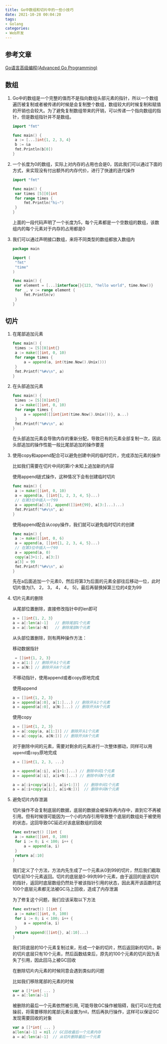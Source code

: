 ```yaml
---
title: Go中数组和切片中的一些小技巧
date: 2021-10-28 00:04:20
tags: 
- Golang
categories:
- Web开发
---
```


## 参考文章
[Go语言高级编程(Advanced Go Programming)](https://books.studygolang.com/advanced-go-programming-book/ch1-basic/ch1-03-array-string-and-slice.html)

## 数组

1. Go中的数组是一个完整的值而不是指向数组头部元素的指针，所以一个数组遍历被复制或者被传递的时候是会复制整个数组，数组较大的时候复制和赋值的开销也会较大。为了避免复制数组带来的开销，可以传递一个指向数组的指针，但是数组指针并不是数组。 

   ```go
   import "fmt"
   
   func main() {
   	a := [...]int{1, 2, 3, 4}
   	b := &a
   	fmt.Println(b[0])
   }
   ```
<!-- more -->
   

2. 一个长度为0的数组，实际上对内存的占用也会是0，因此我们可以通过下面的方式，来实现没有付出额外的内存代价，进行了快速的迭代操作

   ```go
   import "fmt"
   
   func main() {
   	var times [5][0]int
   	for range times {
   		fmt.Println("hi~")
   	}
   }
   ```

   上面的一段代码声明了一个长度为5，每个元素都是一个空数组的数组，该数组内的每个元素对于内存的占用都是0

   

3. 我们可以通过声明接口数组，来将不同类型的数组都放入数组内

   ```go
   package main
   
   import (
   	"fmt"
   	"time"
   )
   
   func main() {
   	var element = [...]interface{}{123, "hello world", time.Now()}
   	for _, v := range element {
   		fmt.Println(v)
   	}
   }
   
   ```

   



## 切片

1. 在尾部追加元素

   ```go
   func main() {
   	times := [5][0]int{}
   	a := make([]int, 0, 10)
   	for range times {
   		a = append(a, int(time.Now().Unix()))
   	}
   	fmt.Printf("%#v\n", a)
   }
   ```

   

2. 在头部追加元素

   ```go
   func main() {
   	times := [5][0]int{}
   	a := make([]int, 0, 10)
   	for range times {
   		a = append([]int{int(time.Now().Unix())}, a...)
   	}
   	fmt.Printf("%#v\n", a)
   }
   ```

   在头部追加元素会导致内存的重新分配，导致已有的元素全部复制一次，因此头部追加的操作性能一般比尾部追加的操作要差

   

3. 使用copy和append配合可以避免创建中间的临时切片，完成添加元素的操作

   比如我们需要在切片中间的第i个未知上追加新的内容

   使用append链式操作，这种情况下会有创建临时切片

   ```go
   func main() {
   	a := make([]int, 0, 10)
   	a = append(a, []int{1, 2, 3, 4, 5}...)
   	// 在第3位中插入一个99
   	a = append(a[:3], append([]int{99}, a[3:]...)...)
   	fmt.Printf("%#v\n", a)
   }
   ```

   使用append配合从copy操作，我们就可以避免临时切片的创建

   ```go
   func main() {
   	a := make([]int, 0, 6)
   	a = append(a, []int{1, 2, 3, 4, 5}...)
   	// 在第3位中插入一个99
   	a = append(a, 0)
   	copy(a[3+1:], a[3:])
   	a[3] = 99
   	fmt.Printf("%#v\n", a)
   }
   ```

   先在a后面追加一个元素0，然后将第3为后面的元素全部往后移动一位，此时切片值为[1， 2， 3， 4， 4， 5]，最后再替换掉第三位的4变为99

   

4. 切片元素的删除

   从尾部位置删除，直接修改指针中的len即可

   ```go
   a = []int{1, 2, 3}
   a = a[:len(a)-1]   // 删除尾部1个元素
   a = a[:len(a)-N]   // 删除尾部N个元素
   ```

   

   从头部位置删除，则有两种操作方法：

   移动数据指针

   ```go
    = []int{1, 2, 3}
   a = a[1:] // 删除开头1个元素
   a = a[N:] // 删除开头N个元素
   ```

   不移动指针，使用append或者copy原地完成

   使用append

   ```go
   a = []int{1, 2, 3}
   a = append(a[:0], a[1:]...) // 删除开头1个元素
   a = append(a[:0], a[N:]...) // 删除开头N个元素
   ```

   使用copy

   ```go
   a = []int{1, 2, 3}
   a = a[:copy(a, a[1:])] // 删除开头1个元素
   a = a[:copy(a, a[N:])] // 删除开头N个元素
   ```

    对于删除中间的元素，需要对剩余的元素进行一次整体挪动，同样可以用`append`或`copy`原地完成 

   ```go
   a = []int{1, 2, 3, ...}
   
   a = append(a[:i], a[i+1:]...) // 删除中间1个元素
   a = append(a[:i], a[i+N:]...) // 删除中间N个元素
   
   a = a[:i+copy(a[i:], a[i+1:])]  // 删除中间1个元素
   a = a[:i+copy(a[i:], a[i+N:])]  // 删除中间N个元素
   ```

   

   

5. 避免切片内存泄漏

   切片操作不会复制底层的数据，底层的数据会被保存再内存中，直到它不再被引用。但有时候很可能因为一个小的内存引用导致整个底层的数组处于被使用的状态，这回导致GC延迟对该底层数组的回收

   ```go
   func extract() []int {
   	a := make([]int, 0, 100)
   	for i := 0; i < 100; i++ {
   		a = append(a, i)
   	}
   	return a[:10]
   }
   ```

   我们定义了个方法，方法内先生成了一个元素从0到99的切片，然后我们截取切片前10个元素返回。切片的底层是0-99共99个元素，由于返回的是该切片的指针，返回时底层数组仍然处于被该指针引用的状态，因此离开该函数时这100个底层元素都无法被GC马上回收，造成了内存泄漏

   为了修复这个问题，我们应该采取以下方法

   ```go
   func extract() []int {
   	a := make([]int, 0, 100)
   	for i := 0; i < 100; i++ {
   		a = append(a, i)
   	}
   	return append([]int{}, a[:10]...)
   }
   ```

   我们将底层的10个元素复制过来，形成一个新的切片，然后返回新的切片。新的切片底层只有10个元素，然后函数结束后，原先的100个元素的切片因为丢失了引用，因此回马上被GC回收

   

   在删除切片内元素的时候同意会遇到类似的问题

   比如我们移除尾部的元素的时候

   ```go
   var a []*int{ ... }
   a = a[:len(a)-1]    
   ```

   被删除的最后一个元素依然被引用, 可能导致GC操作被阻碍，我们可以在完成操前，将需要移除的尾部元素设置为nil，然后再执行操作，这样可以保证GC发现需要回收的对象

   ```go
   var a []*int{ ... }
   a[len(a)-1] = nil // GC回收最后一个元素内存
   a = a[:len(a)-1]  // 从切片删除最后一个元素
   ```

   